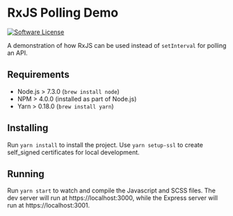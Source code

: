 # RxJS Polling Demo

[![Software License](https://img.shields.io/badge/license-MIT-brightgreen.svg?style=flat-square)](LICENSE)

A demonstration of how RxJS can be used instead of `setInterval` for polling an API.


## Requirements
- Node.js > 7.3.0 (`brew install node`)
- NPM > 4.0.0 (installed as part of Node.js)
- Yarn > 0.18.0 (`brew install yarn`)


## Installing
Run `yarn install` to install the project. Use `yarn setup-ssl` to create self_signed certificates for local development.


## Running
Run `yarn start` to watch and compile the Javascript and SCSS files. The dev server will run at https://localhost:3000, while the Express server will run at https://localhost:3001.
